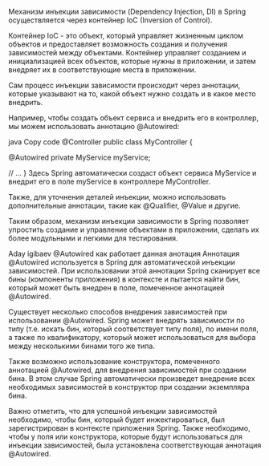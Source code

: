 Механизм инъекции зависимости (Dependency Injection, DI) в Spring осуществляется через контейнер IoC (Inversion of Control).

Контейнер IoC - это объект, который управляет жизненным циклом объектов и предоставляет возможность создания и получения зависимостей между объектами. Контейнер управляет созданием и инициализацией всех объектов, которые нужны в приложении, и затем внедряет их в соответствующие места в приложении.

Сам процесс инъекции зависимости происходит через аннотации, которые указывают на то, какой объект нужно создать и в какое место внедрить.

Например, чтобы создать объект сервиса и внедрить его в контроллер, мы можем использовать аннотацию @Autowired:

java
Copy code
@Controller
public class MyController {

@Autowired
private MyService myService;

// ...
}
Здесь Spring автоматически создаст объект сервиса MyService и внедрит его в поле myService в контроллере MyController.

Также, для уточнения деталей инъекции, можно использовать дополнительные аннотации, такие как @Qualifier, @Value и другие.

Таким образом, механизм инъекции зависимости в Spring позволяет упростить создание и управление объектами в приложении, сделать их более модульными и легкими для тестирования.




Aday igibaev
@Autowired как работает данная анотация
Аннотация @Autowired используется в Spring для автоматической инъекции зависимостей. При использовании этой аннотации Spring сканирует все бины (компоненты приложения) в контексте и пытается найти бин, который может быть внедрен в поле, помеченное аннотацией @Autowired.

Существует несколько способов внедрения зависимостей при использовании @Autowired. Spring может внедрять зависимости по типу (т.е. искать бин, который соответствует типу поля), по имени поля, а также по квалификатору, который может использоваться для выбора между несколькими бинами того же типа.

Также возможно использование конструктора, помеченного аннотацией @Autowired, для внедрения зависимостей при создании бина. В этом случае Spring автоматически произведет внедрение всех необходимых зависимостей в конструктор при создании экземпляра бина.

Важно отметить, что для успешной инъекции зависимостей необходимо, чтобы бин, который будет инжектироваться, был зарегистрирован в контексте приложения Spring. Также необходимо, чтобы у поля или конструктора, которые будут использоваться для инъекции зависимостей, была установлена соответствующая аннотация @Autowired.